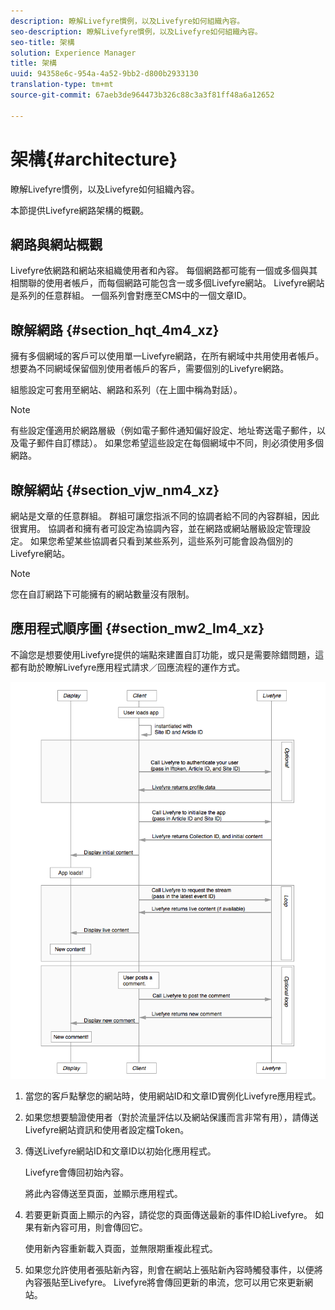 ```yaml
---
description: 瞭解Livefyre慣例，以及Livefyre如何組織內容。
seo-description: 瞭解Livefyre慣例，以及Livefyre如何組織內容。
seo-title: 架構
solution: Experience Manager
title: 架構
uuid: 94358e6c-954a-4a52-9bb2-d800b2933130
translation-type: tm+mt
source-git-commit: 67aeb3de964473b326c88c3a3f81ff48a6a12652

---
```



# 架構{#architecture}

瞭解Livefyre慣例，以及Livefyre如何組織內容。

本節提供Livefyre網路架構的概觀。

## 網路與網站概觀

Livefyre依網路和網站來組織使用者和內容。 每個網路都可能有一個或多個與其相關聯的使用者帳戶，而每個網路可能包含一或多個Livefyre網站。 Livefyre網站是系列的任意群組。 一個系列會對應至CMS中的一個文章ID。

## 瞭解網路 {#section_hqt_4m4_xz}

擁有多個網域的客戶可以使用單一Livefyre網路，在所有網域中共用使用者帳戶。 想要為不同網域保留個別使用者帳戶的客戶，需要個別的Livefyre網路。

組態設定可套用至網站、網路和系列（在上圖中稱為對話）。

>[!NOTE]
>
>有些設定僅適用於網路層級（例如電子郵件通知偏好設定、地址寄送電子郵件，以及電子郵件自訂標誌）。 如果您希望這些設定在每個網域中不同，則必須使用多個網路。

## 瞭解網站 {#section_vjw_nm4_xz}

網站是文章的任意群組。 群組可讓您指派不同的協調者給不同的內容群組，因此很實用。 協調者和擁有者可設定為協調內容，並在網路或網站層級設定管理設定。 如果您希望某些協調者只看到某些系列，這些系列可能會設為個別的Livefyre網站。

>[!NOTE]
>
>您在自訂網路下可能擁有的網站數量沒有限制。

## 應用程式順序圖 {#section_mw2_lm4_xz}

不論您是想要使用Livefyre提供的端點來建置自訂功能，或只是需要除錯問題，這都有助於瞭解Livefyre應用程式請求／回應流程的運作方式。

![](assets/appsequencediagram.png)

1. 當您的客戶點擊您的網站時，使用網站ID和文章ID實例化Livefyre應用程式。
1. 如果您想要驗證使用者（對於流量評估以及網站保護而言非常有用），請傳送Livefyre網站資訊和使用者設定檔Token。
1. 傳送Livefyre網站ID和文章ID以初始化應用程式。

   Livefyre會傳回初始內容。

   將此內容傳送至頁面，並顯示應用程式。

1. 若要更新頁面上顯示的內容，請從您的頁面傳送最新的事件ID給Livefyre。 如果有新內容可用，則會傳回它。

   使用新內容重新載入頁面，並無限期重複此程式。

1. 如果您允許使用者張貼新內容，則會在網站上張貼新內容時觸發事件，以便將內容張貼至Livefyre。 Livefyre將會傳回更新的串流，您可以用它來更新網站。

